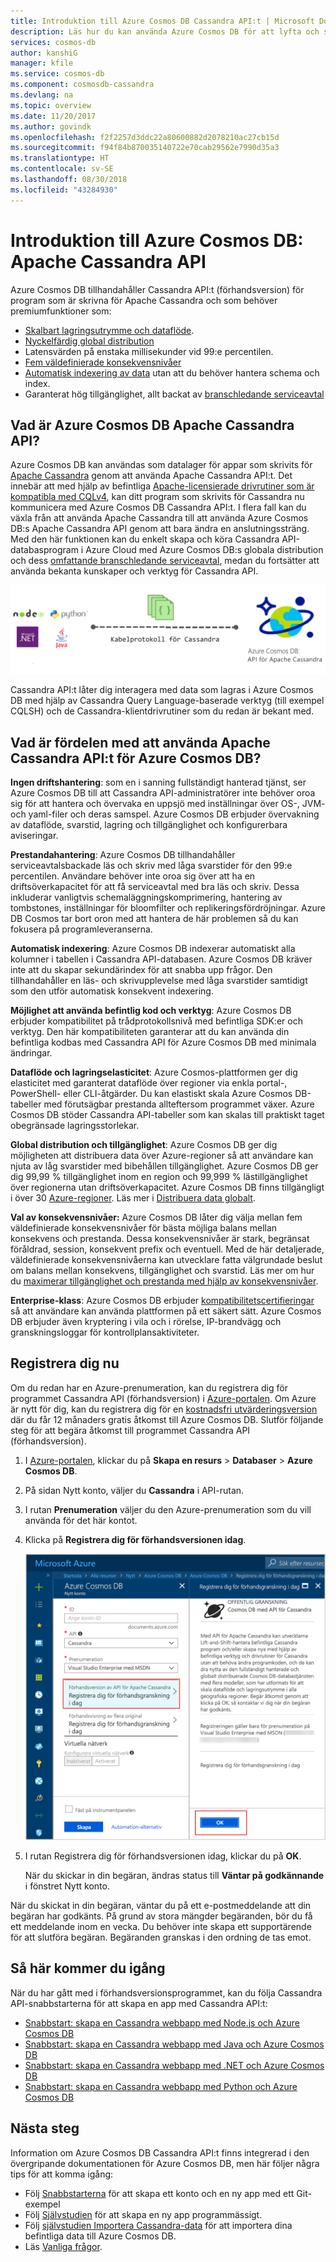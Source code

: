```yaml
---
title: Introduktion till Azure Cosmos DB Cassandra API:t | Microsoft Docs
description: Läs hur du kan använda Azure Cosmos DB för att lyfta och skifta befintliga program och skapa nya program med Cassandra API:t med hjälp av de Cassandra-drivrutiner och CQL som du redan är bekant med.
services: cosmos-db
author: kanshiG
manager: kfile
ms.service: cosmos-db
ms.component: cosmosdb-cassandra
ms.devlang: na
ms.topic: overview
ms.date: 11/20/2017
ms.author: govindk
ms.openlocfilehash: f2f2257d3ddc22a80600882d2078210ac27cb15d
ms.sourcegitcommit: f94f84b870035140722e70cab29562e7990d35a3
ms.translationtype: HT
ms.contentlocale: sv-SE
ms.lasthandoff: 08/30/2018
ms.locfileid: "43284930"
---
```

# <a name="introduction-to-azure-cosmos-db-apache-cassandra-api"></a>Introduktion till Azure Cosmos DB: Apache Cassandra API

Azure Cosmos DB tillhandahåller Cassandra API:t (förhandsversion) för program som är skrivna för Apache Cassandra och som behöver premiumfunktioner som:

* [Skalbart lagringsutrymme och dataflöde](partition-data.md).
* [Nyckelfärdig global distribution](distribute-data-globally.md)
* Latensvärden på enstaka millisekunder vid 99:e percentilen.
* [Fem väldefinierade konsekvensnivåer](consistency-levels.md)
* [Automatisk indexering av data](http://www.vldb.org/pvldb/vol8/p1668-shukla.pdf) utan att du behöver hantera schema och index. 
* Garanterat hög tillgänglighet, allt backat av [branschledande serviceavtal](https://azure.microsoft.com/support/legal/sla/cosmos-db/)

## <a name="what-is-the-azure-cosmos-db-apache-cassandra-api"></a>Vad är Azure Cosmos DB Apache Cassandra API?

Azure Cosmos DB kan användas som datalager för appar som skrivits för [Apache Cassandra](https://cassandra.apache.org/) genom att använda Apache Cassandra API:t. Det innebär att med hjälp av befintliga [Apache-licensierade drivrutiner som är kompatibla med CQLv4](https://cassandra.apache.org/doc/latest/getting_started/drivers.html?highlight=driver), kan ditt program som skrivits för Cassandra nu kommunicera med Azure Cosmos DB Cassandra API:t. I flera fall kan du växla från att använda Apache Cassandra till att använda Azure Cosmos DB:s Apache Cassandra API genom att bara ändra en anslutningssträng. Med den här funktionen kan du enkelt skapa och köra Cassandra API-databasprogram i Azure Cloud med Azure Cosmos DB:s globala distribution och dess [omfattande branschledande serviceavtal](https://azure.microsoft.com/support/legal/sla/cosmos-db), medan du fortsätter att använda bekanta kunskaper och verktyg för Cassandra API.

![Azure Cosmos DB Cassandra API](./media/cassandra-introduction/cosmosdb-cassandra.png)

Cassandra API:t låter dig interagera med data som lagras i Azure Cosmos DB med hjälp av Cassandra Query Language-baserade verktyg (till exempel CQLSH) och de Cassandra-klientdrivrutiner som du redan är bekant med. 

## <a name="what-is-the-benefit-of-using-apache-cassandra-api-for-azure-cosmos-db"></a>Vad är fördelen med att använda Apache Cassandra API:t för Azure Cosmos DB?

**Ingen driftshantering**: som en i sanning fullständigt hanterad tjänst, ser Azure Cosmos DB till att Cassandra API-administratörer inte behöver oroa sig för att hantera och övervaka en uppsjö med inställningar över OS-, JVM- och yaml-filer och deras samspel. Azure Cosmos DB erbjuder övervakning av dataflöde, svarstid, lagring och tillgänglighet och konfigurerbara aviseringar. 

**Prestandahantering**: Azure Cosmos DB tillhandahåller serviceavtalsbackade läs och skriv med låga svarstider för den 99:e percentilen. Användare behöver inte oroa sig över att ha en driftsöverkapacitet för att få serviceavtal med bra läs och skriv. Dessa inkluderar vanligtvis schemaläggningskomprimering, hantering av tombstones, inställningar för bloomfilter och replikeringsfördröjningar. Azure DB Cosmos tar bort oron med att hantera de här problemen så du kan fokusera på programleveranserna.

**Automatisk indexering**: Azure Cosmos DB indexerar automatiskt alla kolumner i tabellen i Cassandra API-databasen. Azure Cosmos DB kräver inte att du skapar sekundärindex för att snabba upp frågor. Den tillhandahåller en läs- och skrivupplevelse med låga svarstider samtidigt som den utför automatisk konsekvent indexering. 

**Möjlighet att använda befintlig kod och verktyg**: Azure Cosmos DB erbjuder kompatibilitet på trådprotokollsnivå med befintliga SDK:er och verktyg. Den här kompatibiliteten garanterar att du kan använda din befintliga kodbas med Cassandra API för Azure Cosmos DB med minimala ändringar.

**Dataflöde och lagringselasticitet**: Azure Cosmos-plattformen ger dig elasticitet med garanterat dataflöde över regioner via enkla portal-, PowerShell- eller CLI-åtgärder. Du kan elastiskt skala Azure Cosmos DB-tabeller med förutsägbar prestanda allteftersom programmet växer. Azure Cosmos DB stöder Cassandra API-tabeller som kan skalas till praktiskt taget obegränsade lagringsstorlekar. 

**Global distribution och tillgänglighet**: Azure Cosmos DB ger dig möjligheten att distribuera data över Azure-regioner så att användare kan njuta av låg svarstider med bibehållen tillgänglighet. Azure Cosmos DB ger dig 99,99 % tillgänglighet inom en region och 99,999 % lästillgänglighet över regionerna utan driftsöverkapacitet. Azure Cosmos DB finns tillgängligt i över 30 [Azure-regioner](https://azure.microsoft.com/regions/services/). Läs mer i [Distribuera data globalt](distribute-data-globally.md). 

**Val av konsekvensnivåer:** Azure Cosmos DB låter dig välja mellan fem väldefinierade konsekvensnivåer för bästa möjliga balans mellan konsekvens och prestanda. Dessa konsekvensnivåer är stark, begränsat föråldrad, session, konsekvent prefix och eventuell. Med de här detaljerade, väldefinierade konsekvensnivåerna kan utvecklare fatta välgrundade beslut om balans mellan konsekvens, tillgänglighet och svarstid. Läs mer om hur du [maximerar tillgänglighet och prestanda med hjälp av konsekvensnivåer](consistency-levels.md). 

**Enterprise-klass**: Azure Cosmos DB erbjuder [kompatibilitetscertifieringar](https://www.microsoft.com/trustcenter) så att användare kan använda plattformen på ett säkert sätt. Azure Cosmos DB erbjuder även kryptering i vila och i rörelse, IP-brandvägg och granskningsloggar för kontrollplansaktiviteter.  

<a id="sign-up-now"></a>
## <a name="sign-up-now"></a>Registrera dig nu 

Om du redan har en Azure-prenumeration, kan du registrera dig för programmet Cassandra API (förhandsversion) i [Azure-portalen](https://aka.ms/cosmosdb-cassandra-signup).  Om Azure är nytt för dig, kan du registrera dig för en [kostnadsfri utvärderingsversion](https://azure.microsoft.com/free) där du får 12 månaders gratis åtkomst till Azure Cosmos DB. Slutför följande steg för att begära åtkomst till programmet Cassandra API (förhandsversion).

1. I [Azure-portalen](https://portal.azure.com), klickar du på **Skapa en resurs** > **Databaser** > **Azure Cosmos DB**. 

2. På sidan Nytt konto, väljer du **Cassandra** i API-rutan. 

3. I rutan **Prenumeration** väljer du den Azure-prenumeration som du vill använda för det här kontot.

4. Klicka på **Registrera dig för förhandsversionen idag**.

    ![Azure Cosmos DB Cassandra API](./media/cassandra-introduction/cassandra-sign-up.png)

3. I rutan Registrera dig för förhandsversionen idag, klickar du på **OK**. 

    När du skickar in din begäran, ändras status till **Väntar på godkännande** i fönstret Nytt konto. 

När du skickat in din begäran, väntar du på ett e-postmeddelande att din begäran har godkänts. På grund av stora mängder begäranden, bör du få ett meddelande inom en vecka. Du behöver inte skapa ett supportärende för att slutföra begäran. Begäranden granskas i den ordning de tas emot. 

## <a name="how-to-get-started"></a>Så här kommer du igång
När du har gått med i förhandsversionsprogrammet, kan du följa Cassandra API-snabbstarterna för att skapa en app med Cassandra API:t:

* [Snabbstart: skapa en Cassandra webbapp med Node.js och Azure Cosmos DB](create-cassandra-nodejs.md)
* [Snabbstart: skapa en Cassandra webbapp med Java och Azure Cosmos DB](create-cassandra-java.md)
* [Snabbstart: skapa en Cassandra webbapp med .NET och Azure Cosmos DB](create-cassandra-dotnet.md)
* [Snabbstart: skapa en Cassandra webbapp med Python och Azure Cosmos DB](create-cassandra-python.md)

## <a name="next-steps"></a>Nästa steg

Information om Azure Cosmos DB Cassandra API:t finns integrerad i den övergripande dokumentationen för Azure Cosmos DB, men här följer några tips för att komma igång:

* Följ [Snabbstarterna](create-cassandra-nodejs.md) för att skapa ett konto och en ny app med ett Git-exempel
* Följ [Självstudien](tutorial-develop-cassandra-java.md) för att skapa en ny app programmässigt.
* Följ [självstudien Importera Cassandra-data](cassandra-import-data.md) för att importera dina befintliga data till Azure Cosmos DB.
* Läs [Vanliga frågor](faq.md#cassandra).
